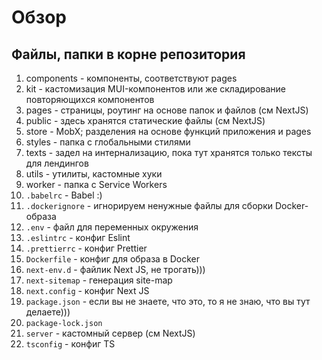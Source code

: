 # Обзор

## Файлы, папки в корне репозитория

1. components - компоненты, соответствуют pages
2. kit - кастомизация MUI-компонентов или же складирование повторяющихся компонентов
3. pages - страницы, роутинг на основе папок и файлов (см NextJS)
4. public - здесь хранятся статические файлы (см NextJS)
5. store - MobX; разделения на основе функций приложения и pages
6. styles - папка с глобальными стилями
7. texts - задел на интернализацию, пока тут хранятся только тексты для лендингов
8. utils - утилиты, кастомные хуки
9. worker - папка с Service Workers
10. `.babelrc` - Babel :)
11. `.dockerignore` - игнорируем ненужные файлы для сборки Docker-образа
12. `.env` - файл для переменных окружения
13. `.eslintrc` - конфиг Eslint
14. `.prettierrc` - конфиг Prettier
15. `Dockerfile` - конфиг для образа в Docker
16. `next-env.d` - файлик Next JS, не трогать)))
17. `next-sitemap` - генерация site-map
18. `next.config` - конфиг Next JS 
19. `package.json` - если вы не знаете, что это, то я не знаю, что вы тут делаете)))
20. `package-lock.json`
21. `server` - кастомный сервер (см NextJS)
23. `tsconfig` - конфиг TS